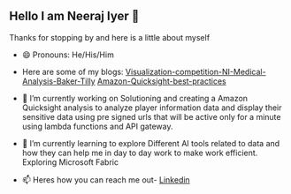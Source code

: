 ## Hello I am Neeraj Iyer 👋
Thanks for stopping by and here is a little about myself

- 😄 Pronouns: He/His/Him
- Here are some of my blogs:
   [Visualization-competition-NI-Medical-Analysis-Baker-Tilly](https://community.amazonquicksight.com/t/2023-h2-amazon-quicksight-partners-viz-challenge-winners/24144)
  [Amazon-Quicksight-best-practices](https://community.aws/content/2qtjtkhao6IdTyHrmDEVQublzcq/best-practices-for-amazon-quicksight)

             
- 🔭 I’m currently working on
           Solutioning and creating a Amazon Quicksight analysis to analyze player information data and display their sensitive data using pre signed urls that will be active only for a minute using lambda functions and API gateway.
  
- 🌱 I’m currently learning to explore
            Different AI tools related to data and how they can help me in day to day work to make work efficient.
            Exploring Microsoft Fabric 


- 📫 Heres how you can reach me out- [Linkedin](https://www.linkedin.com/in/neerajiyer)



